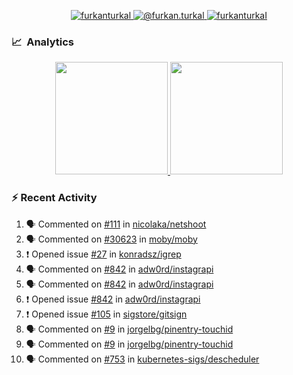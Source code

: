 <p align="center">
  <a href="https://linkedin.com/in/furkanturkal" target="blank">
    <img src="https://img.shields.io/badge/linkedin-%230077B5.svg?&style=for-the-badge&logo=linkedin&logoColor=white" alt="furkanturkal" />
  </a>
  <a href="https://medium.com/@furkan.turkal" target="blank">
    <img src="https://img.shields.io/badge/medium-%2312100E.svg?&style=for-the-badge&logo=medium&logoColor=white" alt="@furkan.turkal" />
  </a>
  <a href="https://twitter.com/furkanturkaI" target="blank">
    <img src="https://img.shields.io/badge/Twitter-1DA1F2?style=for-the-badge&logo=twitter&logoColor=white" alt="furkanturkaI" />
  </a>
</p>

### 📈 &nbsp;Analytics

<p align="center">
  <a href="https://coderstats.net/github/#Dentrax">
    <img height="180em" src="https://github-readme-stats-eight-theta.vercel.app/api?username=Dentrax&show_icons=true&theme=algolia&include_all_commits=true&count_private=true&line_height=26"/>
    <img height="180em" src="https://github-readme-stats-eight-theta.vercel.app/api/top-langs/?username=Dentrax&layout=compact&langs_count=8&theme=algolia&line_height=26"/>
  </a>
</p>

### :zap: Recent Activity

<!--START_SECTION:activity-->
1. 🗣 Commented on [#111](https://github.com/nicolaka/netshoot/issues/111) in [nicolaka/netshoot](https://github.com/nicolaka/netshoot)
2. 🗣 Commented on [#30623](https://github.com/moby/moby/issues/30623) in [moby/moby](https://github.com/moby/moby)
3. ❗️ Opened issue [#27](https://github.com/konradsz/igrep/issues/27) in [konradsz/igrep](https://github.com/konradsz/igrep)
4. 🗣 Commented on [#842](https://github.com/adw0rd/instagrapi/issues/842) in [adw0rd/instagrapi](https://github.com/adw0rd/instagrapi)
5. 🗣 Commented on [#842](https://github.com/adw0rd/instagrapi/issues/842) in [adw0rd/instagrapi](https://github.com/adw0rd/instagrapi)
6. ❗️ Opened issue [#842](https://github.com/adw0rd/instagrapi/issues/842) in [adw0rd/instagrapi](https://github.com/adw0rd/instagrapi)
7. ❗️ Opened issue [#105](https://github.com/sigstore/gitsign/issues/105) in [sigstore/gitsign](https://github.com/sigstore/gitsign)
8. 🗣 Commented on [#9](https://github.com/jorgelbg/pinentry-touchid/issues/9) in [jorgelbg/pinentry-touchid](https://github.com/jorgelbg/pinentry-touchid)
9. 🗣 Commented on [#9](https://github.com/jorgelbg/pinentry-touchid/issues/9) in [jorgelbg/pinentry-touchid](https://github.com/jorgelbg/pinentry-touchid)
10. 🗣 Commented on [#753](https://github.com/kubernetes-sigs/descheduler/issues/753) in [kubernetes-sigs/descheduler](https://github.com/kubernetes-sigs/descheduler)
<!--END_SECTION:activity-->

